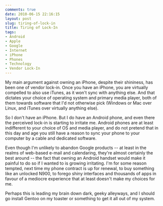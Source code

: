 ```yaml
---
comments: true
date: 2010-06-15 22:16:15
layout: post
slug: tiring-of-lock-in
title: Tiring of Lock-In
tags:
- Android
- Apple
- Google
- Internet
- iPhone
- Phones
- Technology
- Vendor Lock-In
---
```


My main argument against owning an iPhone, despite their shininess, has been one of vendor lock-in.  Once you have an iPhone, you are virtually compelled to also use iTunes, as it won't sync with anything else.  And that dictates your choice of operating system and primary media player, both of them towards software that I'd not otherwise pick (Windows or Mac over Linux, and iTunes over virtually anything else).

So I don't have an iPhone.  But I do have an Android phone, and even there the perceived lock-in is starting to irritate me.  Android phones are at least indifferent to your choice of OS and media player, and do not pretend that in this day and age you still have a reason to sync your phone to your computer by a cable and dedicated software.

Even though I'm unlikely to abandon Google products -- at least in the realms of web-based e-mail and calendaring, they're almost certainly the best around -- the fact that owning an Android handset would make it painful to do so if I wanted to is growing irritating.  I'm for some reason tempted, next time my phone contract is up for renewal, to buy something like an unlocked N900, to forego shiny interfaces and thousands of apps in favour of a mediocre experience that at least doesn't make my choices for me.

Perhaps this is leading my brain down dark, geeky alleyways, and I should go install Gentoo on my toaster or something to get it all out of my system.
